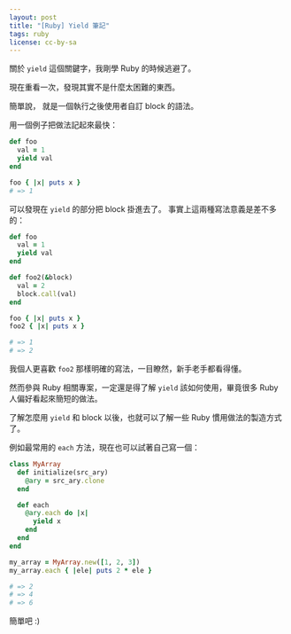 ```yaml
---
layout: post
title: "[Ruby] Yield 筆記"
tags: ruby
license: cc-by-sa
---
```


關於 `yield` 這個關鍵字，我剛學 Ruby 的時候逃避了。

現在重看一次，發現其實不是什麼太困難的東西。

簡單說， 就是一個執行之後使用者自訂 block 的語法。
<!-- more -->
用一個例子把做法記起來最快：

```rb
def foo
  val = 1
  yield val
end

foo { |x| puts x }
# => 1
```

可以發現在 `yield` 的部分把 block 掛進去了。
事實上這兩種寫法意義是差不多的：

```rb
def foo
  val = 1
  yield val
end

def foo2(&block)
  val = 2
  block.call(val)
end

foo { |x| puts x }
foo2 { |x| puts x }

# => 1
# => 2
```

我個人更喜歡 `foo2` 那樣明確的寫法，一目瞭然，新手老手都看得懂。

然而參與 Ruby 相關專案，一定還是得了解 `yield` 該如何使用，畢竟很多 Ruby 人偏好看起來簡短的做法。

了解怎麼用 `yield` 和 block 以後，也就可以了解一些 Ruby 慣用做法的製造方式了。

例如最常用的 `each` 方法，現在也可以試著自己寫一個：

```rb
class MyArray
  def initialize(src_ary)
    @ary = src_ary.clone
  end

  def each
    @ary.each do |x|
      yield x
    end
  end
end

my_array = MyArray.new([1, 2, 3])
my_array.each { |ele| puts 2 * ele }

# => 2
# => 4
# => 6
```

簡單吧 :)